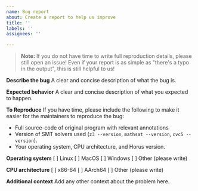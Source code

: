 ```yaml
---
name: Bug report
about: Create a report to help us improve
title: ''
labels: ''
assignees: ''

---
```


> **Note:** If you do not have time to write full reproduction details, please
> still open an issue! Even if your report is as simple as "there's a typo in
> the output", this is still helpful to us!

**Describe the bug**
A clear and concise description of what the bug is.

**Expected behavior**
A clear and concise description of what you expected to happen.

**To Reproduce**
If you have time, please include the following to make it easier for the maintainers to reproduce the bug:
* Full source-code of original program with relevant annotations
* Version of SMT solvers used (`z3 --version`, `mathsat --version`, `cvc5 --version`).
* Your operating system, CPU architecture, and Horus version.

**Operating system**
[ ] Linux
[ ] MacOS
[ ] Windows
[ ] Other (please write)

**CPU architecture**
[ ] x86-64
[ ] AArch64
[ ] Other (please write)

**Additional context**
Add any other context about the problem here.
